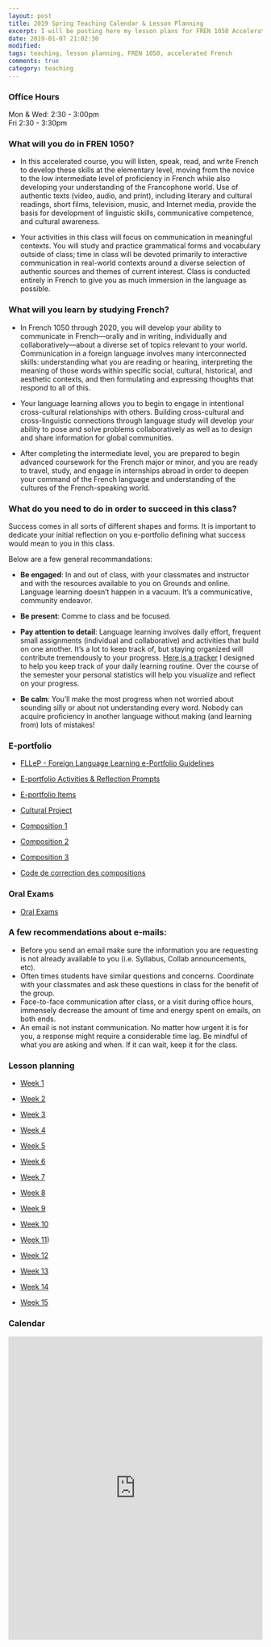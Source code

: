 ```yaml
---
layout: post
title: 2019 Spring Teaching Calendar & Lesson Planning
excerpt: I will be posting here my lesson plans for FREN 1050 Accelerated French, every week.
date: 2019-01-07 21:02:30 
modified:  
tags: teaching, lesson planning, FREN 1050, accelerated French 
comments: true
category: teaching
---
```


### Office Hours 

Mon & Wed: 2:30 - 3:00pm  
Fri 2:30 - 3:30pm 


### What will you do in FREN 1050?

- In this accelerated course, you will listen, speak, read, and write French to develop these skills at the elementary level, moving from the novice to the low intermediate level of proficiency in French while also developing your understanding of the Francophone world. Use of authentic texts (video, audio, and print), including literary and cultural readings, short films, television, music, and Internet media, provide the basis for development of linguistic skills, communicative competence, and cultural awareness. 

- Your activities in this class will focus on communication in meaningful contexts. You will study and practice grammatical forms and vocabulary outside of class; time in class will be devoted primarily to interactive communication in real-world contexts around a diverse selection of authentic sources and themes of current interest. Class is conducted entirely in French to give you as much immersion in the language as possible.

### What will you learn by studying French?

- In French 1050 through 2020, you will develop your ability to communicate in French—orally and in writing, individually and collaboratively—about a diverse set of topics relevant to your world. Communication in a foreign language involves many interconnected skills: understanding what you are reading or hearing, interpreting the meaning of those words within specific social, cultural, historical, and aesthetic contexts, and then formulating and expressing thoughts that respond to all of this. 

- Your language learning allows you to begin to engage in intentional cross-cultural relationships with others. Building cross-cultural and cross-linguistic connections through language study will develop your ability to pose and solve problems collaboratively as well as to design and share information for global communities. 

- After completing the intermediate level, you are prepared to begin advanced coursework for the French major or minor, and you are ready to travel, study, and engage in internships abroad in order to deepen your command of the French language and understanding of the cultures of the French-speaking world.  

### What do you need to do in order to succeed in this class? 

Success comes in all sorts of different shapes and forms. It is important to dedicate your initial reflection on you e-portfolio defining what success would mean to you in this class. 

Below are a few general recommandations: 

- **Be engaged**: In and out of class, with your classmates and instructor and with the resources available to you on Grounds and online. Language learning doesn’t happen in a vacuum. It’s a communicative, community endeavor.

- **Be present**: Comme to class and be focused.

- **Pay attention to detail**: Language learning involves daily effort, frequent small assignments (individual and collaborative) and activities that build on one another. It’s a lot to keep track of, but staying organized will contribute tremendously to your progress. [Here is a tracker](https://goo.gl/forms/LpT1QiEGnZ2PMOiy2) I designed to help you keep track of your daily learning routine. Over the course of the semester your personal statistics will help you visualize and reflect on your progress. 

- **Be calm**: You’ll make the most progress when not worried about sounding silly or about not understanding every word. Nobody can acquire proficiency in another language without making (and learning from) lots of mistakes!


### E-portfolio

- [FLLeP - Foreign Language Learning e-Portfolio Guidelines](http://simp.ly/publish/LhgQmV) 

- [E-portfolio Activities & Reflection Prompts](http://simp.ly/publish/LtZD0m)

- [E-portfolio Items](https://app.simplenote.com/publish/BG7GwV) 

- [Cultural Project](https://app.simplenote.com/publish/Y4C1XJ)

- [Composition 1](https://app.simplenote.com/publish/nvwBpC) 

- [Composition 2](https://app.simplenote.com/publish/PC7326)

- [Composition 3](https://app.simplenote.com/publish/NYhtRn) 

- [Code de correction des compositions](https://app.simplenote.com/publish/95gYWN)  


### Oral Exams

- [Oral Exams](https://app.simplenote.com/publish/Jjrnn3)  

### A few recommendations about e-mails: 

- Before you send an email make sure the information you are requesting is not already available to you (i.e. Syllabus, Collab announcements, etc).  
- Often times students have similar questions and concerns. Coordinate with your classmates and ask these questions in class for the benefit of the group.
- Face-to-face communication after class, or a visit during office hours, immensely decrease the amount of time and energy spent on emails, on both ends. 
- An email is not instant communication. No matter how urgent it is for you, a response might require a considerable time lag. Be mindful of what you are asking and when. If it can wait, keep it for the class.   


### Lesson planning 

- [Week 1](https://app.simplenote.com/publish/GrytbF)

- [Week 2]()

- [Week 3]()

- [Week 4]()

- [Week 5]()

- [Week 6]()

- [Week 7]()

- [Week 8]()

- [Week 9]()

- [Week 10]()

- [Week 11]())

- [Week 12]()

- [Week 13]()

- [Week 14]()

- [Week 15]()


### Calendar 

<iframe src="https://calendar.google.com/calendar/b/1/embed?showDate=0&amp;showPrint=0&amp;showTabs=0&amp;showTz=0&amp;mode=WEEK&amp;height=600&amp;wkst=1&amp;bgcolor=%23ffffff&amp;src=virginia.edu_vcrdic4c2spgi4307h54b6hdho%40group.calendar.google.com&amp;color=%23865A5A&amp;ctz=America%2FNew_York" style="border-width:0" width="100%" height="600" frameborder="0" scrolling="no"></iframe>